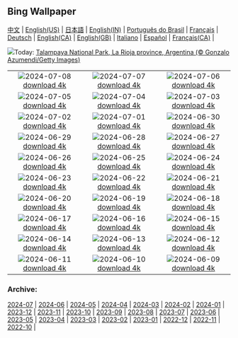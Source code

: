 ## Bing Wallpaper
[中文](README.md) |                     [English(US)](en-US.md) |                     [日本語](ja-JP.md) |                     [English(IN)](en-IN.md) |                     [Português do Brasil](pt-BR.md) |                     [Français](fr-FR.md) |                     [Deutsch](de-DE.md) |                     [English(CA)](en-CA.md) |                     [English(GB)](en-GB.md) |                     [Italiano](it-IT.md) |                     [Español](es-ES.md) |                     [Français(CA)](fr-CA.md) |                    

![](https://www.bing.com/th?id=OHR.TalampayaNP_EN-IN9969060729_UHD.jpg&w=1000)Today: [Talampaya National Park, La Rioja province, Argentina (© Gonzalo Azumendi/Getty Images)](https://www.bing.com/th?id=OHR.TalampayaNP_EN-IN9969060729_UHD.jpg)

|      |      |      |
| :----: | :----: | :----: |
|![](https://www.bing.com/th?id=OHR.NorwayBlueberries_EN-IN9622921626_UHD.jpg&pid=hp&w=384&h=216&rs=1&c=4)2024-07-08 [download 4k](https://www.bing.com/th?id=OHR.NorwayBlueberries_EN-IN9622921626_UHD.jpg)|![](https://www.bing.com/th?id=OHR.YenBaiTerraces_EN-IN9423003053_UHD.jpg&pid=hp&w=384&h=216&rs=1&c=4)2024-07-07 [download 4k](https://www.bing.com/th?id=OHR.YenBaiTerraces_EN-IN9423003053_UHD.jpg)|![](https://www.bing.com/th?id=OHR.ConwyRiver_EN-IN8974486695_UHD.jpg&pid=hp&w=384&h=216&rs=1&c=4)2024-07-06 [download 4k](https://www.bing.com/th?id=OHR.ConwyRiver_EN-IN8974486695_UHD.jpg)|
|![](https://www.bing.com/th?id=OHR.NoahBeach_EN-IN8682200105_UHD.jpg&pid=hp&w=384&h=216&rs=1&c=4)2024-07-05 [download 4k](https://www.bing.com/th?id=OHR.NoahBeach_EN-IN8682200105_UHD.jpg)|![](https://www.bing.com/th?id=OHR.KeralaSummer_EN-IN8339171901_UHD.jpg&pid=hp&w=384&h=216&rs=1&c=4)2024-07-04 [download 4k](https://www.bing.com/th?id=OHR.KeralaSummer_EN-IN8339171901_UHD.jpg)|![](https://www.bing.com/th?id=OHR.MeerkatManor_EN-IN8030536163_UHD.jpg&pid=hp&w=384&h=216&rs=1&c=4)2024-07-03 [download 4k](https://www.bing.com/th?id=OHR.MeerkatManor_EN-IN8030536163_UHD.jpg)|
|![](https://www.bing.com/th?id=OHR.ItalicaRuins_EN-IN7625105640_UHD.jpg&pid=hp&w=384&h=216&rs=1&c=4)2024-07-02 [download 4k](https://www.bing.com/th?id=OHR.ItalicaRuins_EN-IN7625105640_UHD.jpg)|![](https://www.bing.com/th?id=OHR.FisgardLighthouse_EN-IN6359811191_UHD.jpg&pid=hp&w=384&h=216&rs=1&c=4)2024-07-01 [download 4k](https://www.bing.com/th?id=OHR.FisgardLighthouse_EN-IN6359811191_UHD.jpg)|![](https://www.bing.com/th?id=OHR.UbudBali_EN-IN5820803064_UHD.jpg&pid=hp&w=384&h=216&rs=1&c=4)2024-06-30 [download 4k](https://www.bing.com/th?id=OHR.UbudBali_EN-IN5820803064_UHD.jpg)|
|![](https://www.bing.com/th?id=OHR.TourCorsica_EN-IN1515947386_UHD.jpg&pid=hp&w=384&h=216&rs=1&c=4)2024-06-29 [download 4k](https://www.bing.com/th?id=OHR.TourCorsica_EN-IN1515947386_UHD.jpg)|![](https://www.bing.com/th?id=OHR.ChristopherPark_EN-IN0638219094_UHD.jpg&pid=hp&w=384&h=216&rs=1&c=4)2024-06-28 [download 4k](https://www.bing.com/th?id=OHR.ChristopherPark_EN-IN0638219094_UHD.jpg)|![](https://www.bing.com/th?id=OHR.FlorenceDuomo_EN-IN0160356722_UHD.jpg&pid=hp&w=384&h=216&rs=1&c=4)2024-06-27 [download 4k](https://www.bing.com/th?id=OHR.FlorenceDuomo_EN-IN0160356722_UHD.jpg)|
|![](https://www.bing.com/th?id=OHR.CardinalfishAnemone_EN-IN9820574473_UHD.jpg&pid=hp&w=384&h=216&rs=1&c=4)2024-06-26 [download 4k](https://www.bing.com/th?id=OHR.CardinalfishAnemone_EN-IN9820574473_UHD.jpg)|![](https://www.bing.com/th?id=OHR.FireWave_EN-IN8852870354_UHD.jpg&pid=hp&w=384&h=216&rs=1&c=4)2024-06-25 [download 4k](https://www.bing.com/th?id=OHR.FireWave_EN-IN8852870354_UHD.jpg)|![](https://www.bing.com/th?id=OHR.FloresIsland_EN-IN8603604106_UHD.jpg&pid=hp&w=384&h=216&rs=1&c=4)2024-06-24 [download 4k](https://www.bing.com/th?id=OHR.FloresIsland_EN-IN8603604106_UHD.jpg)|
|![](https://www.bing.com/th?id=OHR.DhakaBangladesh_EN-IN8185160838_UHD.jpg&pid=hp&w=384&h=216&rs=1&c=4)2024-06-23 [download 4k](https://www.bing.com/th?id=OHR.DhakaBangladesh_EN-IN8185160838_UHD.jpg)|![](https://www.bing.com/th?id=OHR.BrazilRainforest_EN-IN7651435144_UHD.jpg&pid=hp&w=384&h=216&rs=1&c=4)2024-06-22 [download 4k](https://www.bing.com/th?id=OHR.BrazilRainforest_EN-IN7651435144_UHD.jpg)|![](https://www.bing.com/th?id=OHR.RishikeshYoga_EN-IN7223104789_UHD.jpg&pid=hp&w=384&h=216&rs=1&c=4)2024-06-21 [download 4k](https://www.bing.com/th?id=OHR.RishikeshYoga_EN-IN7223104789_UHD.jpg)|
|![](https://www.bing.com/th?id=OHR.KokinoMacedonia_EN-IN6950788998_UHD.jpg&pid=hp&w=384&h=216&rs=1&c=4)2024-06-20 [download 4k](https://www.bing.com/th?id=OHR.KokinoMacedonia_EN-IN6950788998_UHD.jpg)|![](https://www.bing.com/th?id=OHR.LewaGiraffe_EN-IN6464213350_UHD.jpg&pid=hp&w=384&h=216&rs=1&c=4)2024-06-19 [download 4k](https://www.bing.com/th?id=OHR.LewaGiraffe_EN-IN6464213350_UHD.jpg)|![](https://www.bing.com/th?id=OHR.LupinIceland_EN-IN5917999831_UHD.jpg&pid=hp&w=384&h=216&rs=1&c=4)2024-06-18 [download 4k](https://www.bing.com/th?id=OHR.LupinIceland_EN-IN5917999831_UHD.jpg)|
|![](https://www.bing.com/th?id=OHR.HummingThistle_EN-IN5574978979_UHD.jpg&pid=hp&w=384&h=216&rs=1&c=4)2024-06-17 [download 4k](https://www.bing.com/th?id=OHR.HummingThistle_EN-IN5574978979_UHD.jpg)|![](https://www.bing.com/th?id=OHR.RedFoxDad_EN-IN5300607847_UHD.jpg&pid=hp&w=384&h=216&rs=1&c=4)2024-06-16 [download 4k](https://www.bing.com/th?id=OHR.RedFoxDad_EN-IN5300607847_UHD.jpg)|![](https://www.bing.com/th?id=OHR.NazareWave_EN-IN4905008694_UHD.jpg&pid=hp&w=384&h=216&rs=1&c=4)2024-06-15 [download 4k](https://www.bing.com/th?id=OHR.NazareWave_EN-IN4905008694_UHD.jpg)|
|![](https://www.bing.com/th?id=OHR.PeggysCove_EN-IN3870968283_UHD.jpg&pid=hp&w=384&h=216&rs=1&c=4)2024-06-14 [download 4k](https://www.bing.com/th?id=OHR.PeggysCove_EN-IN3870968283_UHD.jpg)|![](https://www.bing.com/th?id=OHR.RegistanUzbekistan_EN-IN9701496758_UHD.jpg&pid=hp&w=384&h=216&rs=1&c=4)2024-06-13 [download 4k](https://www.bing.com/th?id=OHR.RegistanUzbekistan_EN-IN9701496758_UHD.jpg)|![](https://www.bing.com/th?id=OHR.BigBendMilkyWay_EN-IN9317716190_UHD.jpg&pid=hp&w=384&h=216&rs=1&c=4)2024-06-12 [download 4k](https://www.bing.com/th?id=OHR.BigBendMilkyWay_EN-IN9317716190_UHD.jpg)|
|![](https://www.bing.com/th?id=OHR.GemsbokBotswana_EN-IN8918609883_UHD.jpg&pid=hp&w=384&h=216&rs=1&c=4)2024-06-11 [download 4k](https://www.bing.com/th?id=OHR.GemsbokBotswana_EN-IN8918609883_UHD.jpg)|![](https://www.bing.com/th?id=OHR.OsakaNight_EN-IN8651020175_UHD.jpg&pid=hp&w=384&h=216&rs=1&c=4)2024-06-10 [download 4k](https://www.bing.com/th?id=OHR.OsakaNight_EN-IN8651020175_UHD.jpg)|![](https://www.bing.com/th?id=OHR.BardenasBiosphere_EN-IN8176973788_UHD.jpg&pid=hp&w=384&h=216&rs=1&c=4)2024-06-09 [download 4k](https://www.bing.com/th?id=OHR.BardenasBiosphere_EN-IN8176973788_UHD.jpg)|


### Archive:
[2024-07](archive/en-IN/202407/README.md) | [2024-06](archive/en-IN/202406/README.md) | [2024-05](archive/en-IN/202405/README.md) | [2024-04](archive/en-IN/202404/README.md) | [2024-03](archive/en-IN/202403/README.md) | [2024-02](archive/en-IN/202402/README.md) | [2024-01](archive/en-IN/202401/README.md) | [2023-12](archive/en-IN/202312/README.md) | [2023-11](archive/en-IN/202311/README.md) | [2023-10](archive/en-IN/202310/README.md) | [2023-09](archive/en-IN/202309/README.md) | [2023-08](archive/en-IN/202308/README.md) | [2023-07](archive/en-IN/202307/README.md) | [2023-06](archive/en-IN/202306/README.md) | [2023-05](archive/en-IN/202305/README.md) | [2023-04](archive/en-IN/202304/README.md) | [2023-03](archive/en-IN/202303/README.md) | [2023-02](archive/en-IN/202302/README.md) | [2023-01](archive/en-IN/202301/README.md) | [2022-12](archive/en-IN/202212/README.md) | [2022-11](archive/en-IN/202211/README.md) | [2022-10](archive/en-IN/202210/README.md) | 